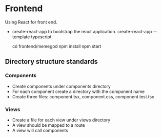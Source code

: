 # Frontend

 Using React for front end. 

- create-react-app to bootstrap the react application.
    create-react-app --template typescript

    cd frontend/memegod
    npm install
    npm start


## Directory structure standards

### Components
- Create components under components directory
- For each component create a directory with the component name
- Create three files: component.tsx, component.css, component.test.tsx


### Views
- Create a file for each view under views directory
- A view should be mapped to a route
- A view will call components

